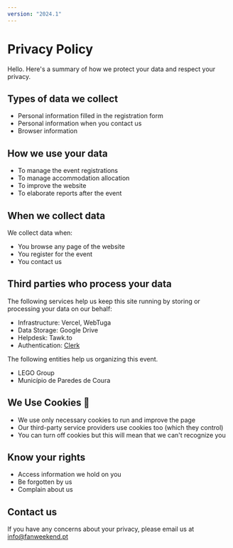 ```yaml
---
version: "2024.1"
---
```


# Privacy Policy

Hello. Here's a summary of how we protect your data and respect your privacy.

## Types of data we collect

- Personal information filled in the registration form
- Personal information when you contact us
- Browser information

## How we use your data

- To manage the event registrations
- To manage accommodation allocation
- To improve the website
- To elaborate reports after the event

## When we collect data

We collect data when:

- You browse any page of the website
- You register for the event
- You contact us

## Third parties who process your data

The following services help us keep this site running by storing or processing your data on our behalf:

- Infrastructure: Vercel, WebTuga
- Data Storage: Google Drive
- Helpdesk: Tawk.to
- Authentication: [Clerk](https://clerk.com/)

The following entities help us organizing this event.

- LEGO Group
- Município de Paredes de Coura

## We Use Cookies 🍪

- We use only necessary cookies to run and improve the page
- Our third-party service providers use cookies too (which they control)
- You can turn off cookies but this will mean that we can't recognize you

## Know your rights

- Access information we hold on you
- Be forgotten by us
- Complain about us

## Contact us

If you have any concerns about your privacy, please email us at info@fanweekend.pt
